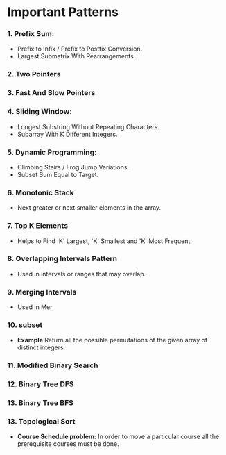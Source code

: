# Important Patterns

### 1. Prefix Sum:
- Prefix to Infix / Prefix to Postfix Conversion.
- Largest Submatrix With Rearrangements.

### 2. Two Pointers 

### 3. Fast And Slow Pointers

### 4. Sliding Window:
- Longest Substring Without Repeating Characters.
- Subarray With K Different Integers.

### 5. Dynamic Programming:
- Climbing Stairs / Frog Jump Variations.
- Subset Sum Equal to Target.

### 6. Monotonic Stack
- Next greater or next smaller elements in the array.

### 7. Top K Elements
- Helps to Find 'K' Largest, 'K' Smallest and 'K' Most Frequent.

### 8. Overlapping Intervals Pattern
- Used in intervals or ranges that may overlap.

### 9. Merging Intervals
- Used in Mer

### 10. subset
- **Example** Return all the possible permutations of the given array of distinct integers.

### 11. Modified Binary Search

### 12. Binary Tree DFS

### 13. Binary Tree BFS

### 13. Topological Sort
- **Course Schedule problem:** In order to move a particular course all the prerequisite courses must be done.



